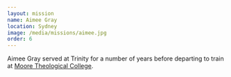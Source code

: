 ```yaml
---
layout: mission
name: Aimee Gray
location: Sydney
image: /media/missions/aimee.jpg
order: 6
---
```


Aimee Gray served at Trinity for a number of years before departing to train
at [Moore Theological College](https://moore.edu.au/).
